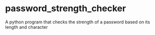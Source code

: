 # password_strength_checker
A python program that checks the strength of a password based on its length and character
